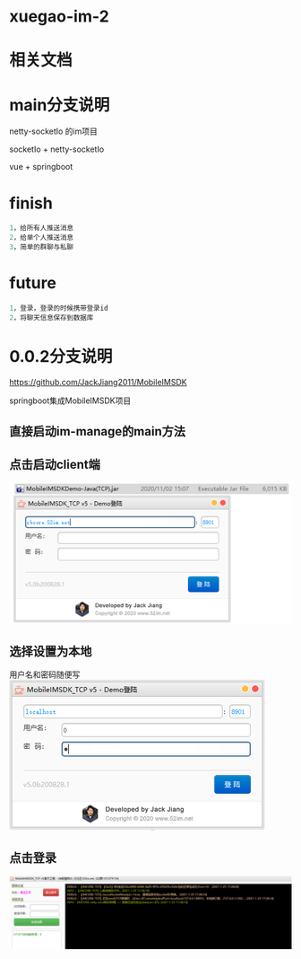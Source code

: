 # xuegao-im-2

# 相关文档

# main分支说明
netty-socketIo 的im项目

socketIo + netty-socketIo

vue + springboot

# finish
```java
1，给所有人推送消息
2，给单个人推送消息
3，简单的群聊与私聊
```
# future
```java
1，登录，登录的时候携带登录id
2，将聊天信息保存到数据库
```

# 0.0.2分支说明
https://github.com/JackJiang2011/MobileIMSDK

springboot集成MobileIMSDK项目
## 直接启动im-manage的main方法
## 点击启动client端
![1611567262501](README/1611567262501.png)
## 选择设置为本地
用户名和密码随便写
![1611567324950](README/1611567324950.png)
## 点击登录
![1611567509033](README/1611567509033.png)